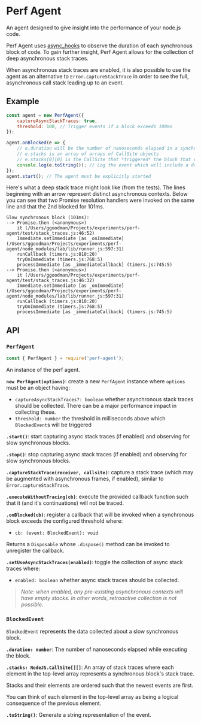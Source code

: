 # Perf Agent

An agent designed to give insight into the performance of your node.js code.

Perf Agent uses [async_hooks](https://nodejs.org/docs/latest-v8.x/api/async_hooks.html) to observe the duration of each synchronous block of code. To gain further insight, Perf Agent allows for the collection of deep asynchronous stack traces.

When asynchronous stack traces are enabled, it is also possible to use the agent as an alternative to `Error.captureStackTrace` in order to see the full, asynchronous call stack leading up to an event.

## Example

```js
const agent = new PerfAgent({
    captureAsyncStackTraces: true,
    threshold: 100, // Trigger events if a block exceeds 100ms
});

agent.onBlocked(e => {
    // e.duration will be the number of nanoseconds elapsed in a synchronous block
    // e.stacks is an array of arrays of CallSite objects
    // e.stacks[0][0] is the CallSite that *triggered* the block that exceeded the threshold
    console.log(e.toString()); // Log the event which will include a deep stack trace
});
agent.start(); // The agent must be explicitly started
```

Here's what a deep stack trace might look like (from the tests). The lines beginning with an arrow represent distinct asynchronous contexts. Below you can see that two Promise resolution handlers were invoked on the same line and that the 2nd blocked for 101ms.

```
Slow synchronous block (101ms):
--> Promise.then (<anonymous>)
    it (/Users/ggoodman/Projects/experiments/perf-agent/test/stack_traces.js:46:52)
    Immediate.setImmediate [as _onImmediate] (/Users/ggoodman/Projects/experiments/perf-agent/node_modules/lab/lib/runner.js:597:31)
    runCallback (timers.js:810:20)
    tryOnImmediate (timers.js:768:5)
    processImmediate [as _immediateCallback] (timers.js:745:5)
--> Promise.then (<anonymous>)
    it (/Users/ggoodman/Projects/experiments/perf-agent/test/stack_traces.js:46:32)
    Immediate.setImmediate [as _onImmediate] (/Users/ggoodman/Projects/experiments/perf-agent/node_modules/lab/lib/runner.js:597:31)
    runCallback (timers.js:810:20)
    tryOnImmediate (timers.js:768:5)
    processImmediate [as _immediateCallback] (timers.js:745:5)
```

## API

### `PerfAgent`

```js
const { PerfAgent } = require('perf-agent');
```

An instance of the perf agent.

**`new PerfAgent(options)`**: create a new `PerfAgent` instance where `options` must be an object having:

-   `captureAsyncStackTraces?: boolean` whether asynchronous stack traces should be collected. There can be a major performance impact in collecting these.
-   `threshold: number` the threshold in milliseconds above which `BlockedEvent`s will be triggered

**`.start()`**: start capturing async stack traces (if enabled) and observing for slow synchronous blocks.

**`.stop()`**: stop capturing async stack traces (if enabled) and observing for slow synchronous blocks.

**`.captureStackTrace(receiver, callsite)`**: capture a stack trace (which may be augmented with asynchronous frames, if enabled), similar to `Error.captureStackTrace`.

**`.executeWithoutTracing(cb)`**: execute the provided callback function such that it (and it's continuations) will not be traced.

**`.onBlocked(cb)`**: register a callback that will be invoked when a synchronous block exceeds the configured threshold where:

-   `cb: (event: BlockedEvent): void`

Returns a `Disposable` whose `.dispose()` method can be invoked to unregister the callback.

**`.setUseAsyncStackTraces(enabled)`**: toggle the collection of async stack traces where:

-   `enabled: boolean` whether async stack traces should be collected.

> _Note: when enabled, any pre-existing asynchronous contexts will have empty stacks. In other words, retroactive collection is not possible._

### `BlockedEvent`

`BlockedEvent` represents the data collected about a slow synchronous block.

**`.duration: number`**: The number of nanoseconds elapsed while executing the block.

**`.stacks: NodeJS.CallSite[][]`**: An array of stack traces where each element in the top-level array represents a synchronous block's stack trace.

Stacks and their elements are ordered such that the newest events are first.

You can think of each element in the top-level array as being a logical consequence of the previous element.

**`.toString()`**: Generate a string representation of the event.
